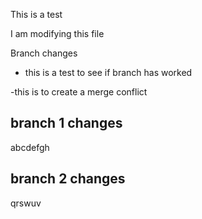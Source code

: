 This is a test

I am modifying this file

Branch changes
- this is a test to see if branch has worked

-this is to create a merge conflict

## branch 1 changes
abcdefgh

## branch 2 changes
qrswuv